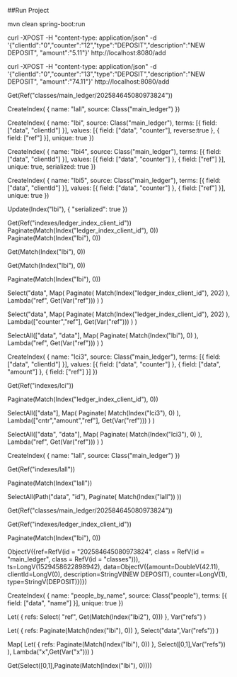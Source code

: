 
##Run Project

mvn clean spring-boot:run

curl -XPOST -H "content-type: application/json"   -d '{"clientId":"0","counter":"12","type":"DEPOSIT","description":"NEW DEPOSIT", "amount":"5.11"}'  http://localhost:8080/add

curl -XPOST -H "content-type: application/json"   -d '{"clientId":"0","counter":"13","type":"DEPOSIT","description":"NEW DEPOSIT", "amount":"74.11"}'  http://localhost:8080/add


Get(Ref("classes/main_ledger/202584645080973824"))

CreateIndex(
    {
      name: "lall",
      source: Class("main_ledger")
    })

CreateIndex(
    {
      name: "lbi",
      source: Class("main_ledger"),
      terms: [{ field: ["data", "clientId"] }],
      values: [{ field: ["data", "counter"], reverse:true }, { field: ["ref"] }],
      unique: true
    })


CreateIndex(
    {
      name: "lbi4",
      source: Class("main_ledger"),
      terms: [{ field: ["data", "clientId"] }],
      values: [{ field: ["data", "counter"] }, { field: ["ref"] }],
      unique: true,
      serialized: true
    })

CreateIndex(
    {
      name: "lbi5",
      source: Class("main_ledger"),
      terms: [{ field: ["data", "clientId"] }],
      values: [{ field: ["data", "counter"] }, { field: ["ref"] }],
      unique: true
    })


Update(Index("lbi"), { "serialized": true })

Get(Ref("indexes/ledger_index_client_id"))
Paginate(Match(Index("ledger_index_client_id"), 0))
Paginate(Match(Index("lbi"), 0))

Get(Match(Index("lbi"), 0))

Get(Match(Index("lbi"), 0))

Paginate(Match(Index("lbi"), 0))

Select("data",
    Map(
        Paginate(
            Match(Index("ledger_index_client_id"), 202)
        ),
        Lambda("ref", Get(Var("ref")))
        )
    )

Select("data",
    Map(
        Paginate(
            Match(Index("ledger_index_client_id"), 202)
        ),
        Lambda(["counter","ref"], Get(Var("ref")))
        )
    )

SelectAll(["data", "data"],
    Map(
        Paginate(
            Match(Index("lbi"), 0)
        ),
        Lambda("ref", Get(Var("ref")))
        )
    )

CreateIndex(
    {
      name: "lci3",
      source: Class("main_ledger"),
      terms: [{ field: ["data", "clientId"] }],
      values: [{ field: ["data", "counter"] }, { field: ["data", "amount"] }, { field: ["ref"] }]
    })

Get(Ref("indexes/lci"))

Paginate(Match(Index("ledger_index_client_id"), 0))

SelectAll(["data"],
Map(
    Paginate(
        Match(Index("lci3"), 0)
    ),
    Lambda(["cntr","amount","ref"], Get(Var("ref")))
    )
    )


SelectAll(["data", "data"],
    Map(
        Paginate(
            Match(Index("lci3"), 0)
        ),
        Lambda("ref", Get(Var("ref")))
        )
    )



CreateIndex(
    {
      name: "lall",
      source: Class("main_ledger")
    })

Get(Ref("indexes/lall"))

Paginate(Match(Index("lall"))

 SelectAll(Path("data", "id"),
                Paginate(
                    Match(Index("lall"))
                ))

Get(Ref("classes/main_ledger/202584645080973824"))

Get(Ref("indexes/ledger_index_client_id"))

 Paginate(Match(Index("lbi"), 0))

 ObjectV({ref=RefV(id = "202584645080973824",
 class = RefV(id = "main_ledger", class = RefV(id = "classes"))),
 ts=LongV(1529458622898942),
 data=ObjectV({amount=DoubleV(42.11), clientId=LongV(0),
 description=StringV(NEW DEPOSIT), counter=LongV(1), type=StringV(DEPOSIT)})})


CreateIndex(
    {
      name: "people_by_name",
      source: Class("people"),
      terms: [{ field: ["data", "name"] }],
      unique: true
    })


Let(
    {
      refs: Select(
        "ref",
        Get(Match(Index("lbi2"), 0)))
    },
    Var("refs")
    )

Let(
    {
      refs:
        Paginate(Match(Index("lbi"), 0))
    },
    Select("data",Var("refs"))
    )


Map(
    Let(
        {
          refs:
            Paginate(Match(Index("lbi"), 0))
        },
        Select([0,1],Var("refs"))
    ),
    Lambda("x",Get(Var("x")))
    )


Get(Select([0,1],Paginate(Match(Index("lbi"), 0))))
